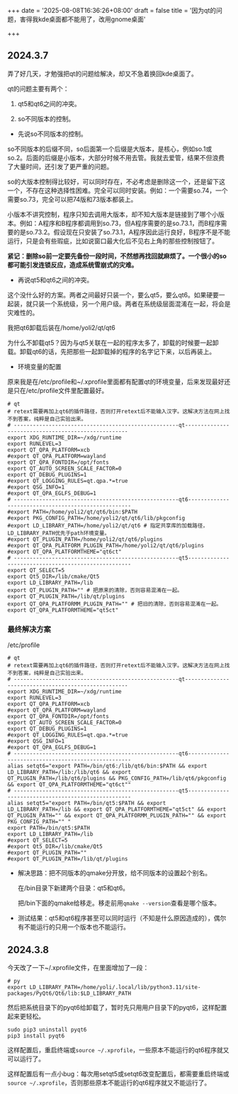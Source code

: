 +++
date = '2025-08-08T16:36:26+08:00'
draft = false
title = '因为qt的问题，害得我kde桌面都不能用了，改用gnome桌面'

+++

## 2024.3.7

弄了好几天，才勉强把qt的问题给解决，却又不急着换回kde桌面了。

qt的问题主要有两个：

1.   qt5和qt6之间的冲突。

2.   so不同版本的控制。

- 先说so不同版本的控制。

so不同版本的后缀不同，so后面第一个后缀是大版本，是核心，例如so.1或so.2。后面的后缀是小版本，大部分时候不用去管。我就去爱管，结果不但浪费了大量时间，还引发了更严重的问题。

so的大版本控制得比较好，可以同时存在，不必考虑是删除这一个，还是留下这一个，不存在这种选择性困难。完全可以同时安装。例如：一个需要so.74，一个需要so.73，完全可以把74版和73版本都装上。

小版本不讲究控制，程序只知去调用大版本，却不知大版本是链接到了哪个小版本。例如：A程序和B程序都调用到so.73，但A程序需要的是so.73.1，而B程序需要的是so.73.2。假设现在只安装了so.73.1，A程序因此运行良好，B程序不是不能运行，只是会有些瑕疵，比如说窗口最大化后不见右上角的那些控制按钮了。

**紧记：删除so前一定要先备份一段时间，不然想再找回就麻烦了。一个很小的so都可能引发连锁反应，造成系统雪崩式的灾难。**

-   再说qt5和qt6之间的冲突。

这个没什么好的方案。两者之间最好只装一个，要么qt5，要么qt6。如果硬要一起装，就只装一个系统级，另一个用户级。两者在系统级层面混淆在一起，将会是灾难性的。

我把qt6卸载后装在/home/yoli2/qt/qt6

为什么不卸载qt5？因为与qt5关联在一起的程序太多了，卸载的时候要一起卸载。卸载qt6的话，先把那些一起卸载掉的程序的名字记下来，以后再装上。

-   环境变量的配置

原来我是在/etc/profile和~/.xprofile里面都有配置qt的环境变量，后来发现最好还是只在/etc/profile文件里配置最好。

```
# qt
# retext需要再加上qt6的插件路径，否则打开retext后不能输入汉字。这解决方法在网上找不到答案，纯粹是自己实验出来。
# ----------------------------------------------------qt----------------------------------------------------
export XDG_RUNTIME_DIR=~/xdg/runtime
export RUNLEVEL=3
export QT_QPA_PLATFORM=xcb
#export QT_QPA_PLATFORM=wayland
export QT_QPA_FONTDIR=/opt/fonts
export QT_AUTO_SCREEN_SCALE_FACTOR=0
export QT_DEBUG_PLUGINS=1
#export QT_LOGGING_RULES=qt.qpa.*=true
#export QSG_INFO=1
#export QT_QPA_EGLFS_DEBUG=1
# ----------------------------------------------------qt6----------------------------------------------------
#export PATH=/home/yoli2/qt/qt6/bin:$PATH
#export PKG_CONFIG_PATH=/home/yoli2/qt/qt6/lib/pkgconfig
#export LD_LIBRARY_PATH=/home/yoli2/qt/qt6 # 指定共享库的加载路径，LD_LIBRARY_PATH优先于path环境变量。
#export QT_PLUGIN_PATH=/home/yoli2/qt/qt6/plugins
#export QT_QPA_PLATFORM_PLUGIN_PATH=/home/yoli2/qt/qt6/plugins
#export QT_QPA_PLATFORMTHEME="qt6ct"
# ----------------------------------------------------qt5----------------------------------------------------
export QT_SELECT=5
export Qt5_DIR=/lib/cmake/Qt5
export LD_LIBRARY_PATH=/lib
export QT_PLUGIN_PATH="" # 把原来的清除，否则容易混淆在一起。
export QT_PLUGIN_PATH=/lib/qt/plugins
export QT_QPA_PLATFORMM_PLUGIN_PATH="" # 把旧的清除，否则容易混淆在一起。
export QT_QPA_PLATFORMTHEME="qt5ct"
```

### 最终解决方案

/etc/profile

```
# qt
# retext需要再加上qt6的插件路径，否则打开retext后不能输入汉字。这解决方法在网上找不到答案，纯粹是自己实验出来。
# ----------------------------------------------------qt----------------------------------------------------
export XDG_RUNTIME_DIR=~/xdg/runtime
export RUNLEVEL=3
export QT_QPA_PLATFORM=xcb
#export QT_QPA_PLATFORM=wayland
export QT_QPA_FONTDIR=/opt/fonts
export QT_AUTO_SCREEN_SCALE_FACTOR=0
export QT_DEBUG_PLUGINS=1
#export QT_LOGGING_RULES=qt.qpa.*=true
#export QSG_INFO=1
#export QT_QPA_EGLFS_DEBUG=1
# ----------------------------------------------------qt6----------------------------------------------------
alias setqt6="export PATH=/bin/qt6:/lib/qt6/bin:$PATH && export LD_LIBRARY_PATH=/lib:/lib/qt6 && export QT_PLUGIN_PATH=/lib/qt6/plugins && PKG_CONFIG_PATH=/lib/qt6/pkgconfig && export QT_QPA_PLATFORMTHEME="qt6ct""
# ----------------------------------------------------qt5----------------------------------------------------
alias setqt5="export PATH=/bin/qt5:$PATH && export LD_LIBRARY_PATH=/lib && export QT_QPA_PLATFORMTHEME="qt5ct" && export QT_PLUGIN_PATH="" && export QT_QPA_PLATFORMM_PLUGIN_PATH="" && export PKG_CONFIG_PATH="" "
export PATH=/bin/qt5:$PATH
export LD_LIBRARY_PATH=/lib
#export QT_SELECT=5
#export Qt5_DIR=/lib/cmake/Qt5
#export QT_PLUGIN_PATH=""
#export QT_PLUGIN_PATH=/lib/qt/plugins
```

-   解决思路：把不同版本的qmake分开放，给不同版本的设置起个别名。

    在/bin目录下新建两个目录：qt5和qt6。

    把/bin下面的qmake给移走。移走前用`qmake --version`查看是哪个版本。

-   测试结果：qt5和qt6程序甚至可以同时运行（不知是什么原因造成的），偶尔有不能运行的只用一个版本也不能运行。

## 2024.3.8

今天改了一下~/.xprofile文件，在里面增加了一段：

```
# py
export LD_LIBRARY_PATH=/home/yoli/.local/lib/python3.11/site-packages/PyQt6/Qt6/lib:$LD_LIBRARY_PATH
```

然后把系统目录下的pyqt6给卸载了，暂时先只用用户目录下的pyqt6，这样配置起来更轻松。

```
sudo pip3 uninstall pyqt6
pip3 install pyqt6
```

这样配置后，重启终端或`source ~/.xprofile`，一些原本不能运行的qt6程序就又可以运行了。

这样配置后有一点小bug：每次用setqt5或setqt6改变配置后，都需要重启终端或`source ~/.xprofile`，否则那些原本不能运行的qt6程序就又不能运行了。

